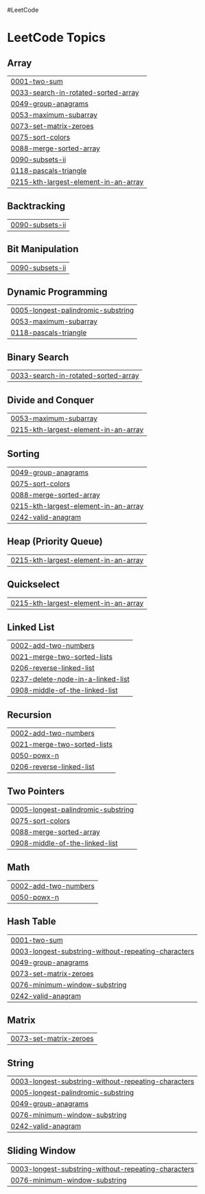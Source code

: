 #LeetCode

<!---LeetCode Topics Start-->
# LeetCode Topics
## Array
|  |
| ------- |
| [0001-two-sum](https://github.com/PriyankaSahane/Striver_SDE_Sheet_Solution/tree/master/0001-two-sum) |
| [0033-search-in-rotated-sorted-array](https://github.com/PriyankaSahane/Striver_SDE_Sheet_Solution/tree/master/0033-search-in-rotated-sorted-array) |
| [0049-group-anagrams](https://github.com/PriyankaSahane/Striver_SDE_Sheet_Solution/tree/master/0049-group-anagrams) |
| [0053-maximum-subarray](https://github.com/PriyankaSahane/Striver_SDE_Sheet_Solution/tree/master/0053-maximum-subarray) |
| [0073-set-matrix-zeroes](https://github.com/PriyankaSahane/Striver_SDE_Sheet_Solution/tree/master/0073-set-matrix-zeroes) |
| [0075-sort-colors](https://github.com/PriyankaSahane/Striver_SDE_Sheet_Solution/tree/master/0075-sort-colors) |
| [0088-merge-sorted-array](https://github.com/PriyankaSahane/Striver_SDE_Sheet_Solution/tree/master/0088-merge-sorted-array) |
| [0090-subsets-ii](https://github.com/PriyankaSahane/Striver_SDE_Sheet_Solution/tree/master/0090-subsets-ii) |
| [0118-pascals-triangle](https://github.com/PriyankaSahane/Striver_SDE_Sheet_Solution/tree/master/0118-pascals-triangle) |
| [0215-kth-largest-element-in-an-array](https://github.com/PriyankaSahane/Striver_SDE_Sheet_Solution/tree/master/0215-kth-largest-element-in-an-array) |
## Backtracking
|  |
| ------- |
| [0090-subsets-ii](https://github.com/PriyankaSahane/Striver_SDE_Sheet_Solution/tree/master/0090-subsets-ii) |
## Bit Manipulation
|  |
| ------- |
| [0090-subsets-ii](https://github.com/PriyankaSahane/Striver_SDE_Sheet_Solution/tree/master/0090-subsets-ii) |
## Dynamic Programming
|  |
| ------- |
| [0005-longest-palindromic-substring](https://github.com/PriyankaSahane/Striver_SDE_Sheet_Solution/tree/master/0005-longest-palindromic-substring) |
| [0053-maximum-subarray](https://github.com/PriyankaSahane/Striver_SDE_Sheet_Solution/tree/master/0053-maximum-subarray) |
| [0118-pascals-triangle](https://github.com/PriyankaSahane/Striver_SDE_Sheet_Solution/tree/master/0118-pascals-triangle) |
## Binary Search
|  |
| ------- |
| [0033-search-in-rotated-sorted-array](https://github.com/PriyankaSahane/Striver_SDE_Sheet_Solution/tree/master/0033-search-in-rotated-sorted-array) |
## Divide and Conquer
|  |
| ------- |
| [0053-maximum-subarray](https://github.com/PriyankaSahane/Striver_SDE_Sheet_Solution/tree/master/0053-maximum-subarray) |
| [0215-kth-largest-element-in-an-array](https://github.com/PriyankaSahane/Striver_SDE_Sheet_Solution/tree/master/0215-kth-largest-element-in-an-array) |
## Sorting
|  |
| ------- |
| [0049-group-anagrams](https://github.com/PriyankaSahane/Striver_SDE_Sheet_Solution/tree/master/0049-group-anagrams) |
| [0075-sort-colors](https://github.com/PriyankaSahane/Striver_SDE_Sheet_Solution/tree/master/0075-sort-colors) |
| [0088-merge-sorted-array](https://github.com/PriyankaSahane/Striver_SDE_Sheet_Solution/tree/master/0088-merge-sorted-array) |
| [0215-kth-largest-element-in-an-array](https://github.com/PriyankaSahane/Striver_SDE_Sheet_Solution/tree/master/0215-kth-largest-element-in-an-array) |
| [0242-valid-anagram](https://github.com/PriyankaSahane/Striver_SDE_Sheet_Solution/tree/master/0242-valid-anagram) |
## Heap (Priority Queue)
|  |
| ------- |
| [0215-kth-largest-element-in-an-array](https://github.com/PriyankaSahane/Striver_SDE_Sheet_Solution/tree/master/0215-kth-largest-element-in-an-array) |
## Quickselect
|  |
| ------- |
| [0215-kth-largest-element-in-an-array](https://github.com/PriyankaSahane/Striver_SDE_Sheet_Solution/tree/master/0215-kth-largest-element-in-an-array) |
## Linked List
|  |
| ------- |
| [0002-add-two-numbers](https://github.com/PriyankaSahane/Striver_SDE_Sheet_Solution/tree/master/0002-add-two-numbers) |
| [0021-merge-two-sorted-lists](https://github.com/PriyankaSahane/Striver_SDE_Sheet_Solution/tree/master/0021-merge-two-sorted-lists) |
| [0206-reverse-linked-list](https://github.com/PriyankaSahane/Striver_SDE_Sheet_Solution/tree/master/0206-reverse-linked-list) |
| [0237-delete-node-in-a-linked-list](https://github.com/PriyankaSahane/Striver_SDE_Sheet_Solution/tree/master/0237-delete-node-in-a-linked-list) |
| [0908-middle-of-the-linked-list](https://github.com/PriyankaSahane/Striver_SDE_Sheet_Solution/tree/master/0908-middle-of-the-linked-list) |
## Recursion
|  |
| ------- |
| [0002-add-two-numbers](https://github.com/PriyankaSahane/Striver_SDE_Sheet_Solution/tree/master/0002-add-two-numbers) |
| [0021-merge-two-sorted-lists](https://github.com/PriyankaSahane/Striver_SDE_Sheet_Solution/tree/master/0021-merge-two-sorted-lists) |
| [0050-powx-n](https://github.com/PriyankaSahane/Striver_SDE_Sheet_Solution/tree/master/0050-powx-n) |
| [0206-reverse-linked-list](https://github.com/PriyankaSahane/Striver_SDE_Sheet_Solution/tree/master/0206-reverse-linked-list) |
## Two Pointers
|  |
| ------- |
| [0005-longest-palindromic-substring](https://github.com/PriyankaSahane/Striver_SDE_Sheet_Solution/tree/master/0005-longest-palindromic-substring) |
| [0075-sort-colors](https://github.com/PriyankaSahane/Striver_SDE_Sheet_Solution/tree/master/0075-sort-colors) |
| [0088-merge-sorted-array](https://github.com/PriyankaSahane/Striver_SDE_Sheet_Solution/tree/master/0088-merge-sorted-array) |
| [0908-middle-of-the-linked-list](https://github.com/PriyankaSahane/Striver_SDE_Sheet_Solution/tree/master/0908-middle-of-the-linked-list) |
## Math
|  |
| ------- |
| [0002-add-two-numbers](https://github.com/PriyankaSahane/Striver_SDE_Sheet_Solution/tree/master/0002-add-two-numbers) |
| [0050-powx-n](https://github.com/PriyankaSahane/Striver_SDE_Sheet_Solution/tree/master/0050-powx-n) |
## Hash Table
|  |
| ------- |
| [0001-two-sum](https://github.com/PriyankaSahane/Striver_SDE_Sheet_Solution/tree/master/0001-two-sum) |
| [0003-longest-substring-without-repeating-characters](https://github.com/PriyankaSahane/Striver_SDE_Sheet_Solution/tree/master/0003-longest-substring-without-repeating-characters) |
| [0049-group-anagrams](https://github.com/PriyankaSahane/Striver_SDE_Sheet_Solution/tree/master/0049-group-anagrams) |
| [0073-set-matrix-zeroes](https://github.com/PriyankaSahane/Striver_SDE_Sheet_Solution/tree/master/0073-set-matrix-zeroes) |
| [0076-minimum-window-substring](https://github.com/PriyankaSahane/Striver_SDE_Sheet_Solution/tree/master/0076-minimum-window-substring) |
| [0242-valid-anagram](https://github.com/PriyankaSahane/Striver_SDE_Sheet_Solution/tree/master/0242-valid-anagram) |
## Matrix
|  |
| ------- |
| [0073-set-matrix-zeroes](https://github.com/PriyankaSahane/Striver_SDE_Sheet_Solution/tree/master/0073-set-matrix-zeroes) |
## String
|  |
| ------- |
| [0003-longest-substring-without-repeating-characters](https://github.com/PriyankaSahane/Striver_SDE_Sheet_Solution/tree/master/0003-longest-substring-without-repeating-characters) |
| [0005-longest-palindromic-substring](https://github.com/PriyankaSahane/Striver_SDE_Sheet_Solution/tree/master/0005-longest-palindromic-substring) |
| [0049-group-anagrams](https://github.com/PriyankaSahane/Striver_SDE_Sheet_Solution/tree/master/0049-group-anagrams) |
| [0076-minimum-window-substring](https://github.com/PriyankaSahane/Striver_SDE_Sheet_Solution/tree/master/0076-minimum-window-substring) |
| [0242-valid-anagram](https://github.com/PriyankaSahane/Striver_SDE_Sheet_Solution/tree/master/0242-valid-anagram) |
## Sliding Window
|  |
| ------- |
| [0003-longest-substring-without-repeating-characters](https://github.com/PriyankaSahane/Striver_SDE_Sheet_Solution/tree/master/0003-longest-substring-without-repeating-characters) |
| [0076-minimum-window-substring](https://github.com/PriyankaSahane/Striver_SDE_Sheet_Solution/tree/master/0076-minimum-window-substring) |
<!---LeetCode Topics End-->